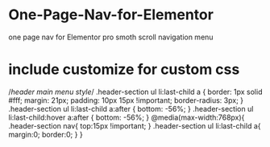 # One-Page-Nav-for-Elementor
one page nav for Elementor pro smoth scroll navigation menu

# include customize for custom css
/*header main menu style*/
.header-section ul li:last-child a {
    border: 1px solid #fff;
    margin: 21px;
    padding: 10px 15px !important;
    border-radius: 3px;
}
 .header-section ul li:last-child a:after {
    bottom: -56%;
}
.header-section ul li:last-child:hover a:after {
    bottom: -56%;
}
@media(max-width:768px){
	.header-section nav{
		top:15px !important; 
	}
	.header-section ul li:last-child a{
		margin:0;
		border:0;
	}
}
